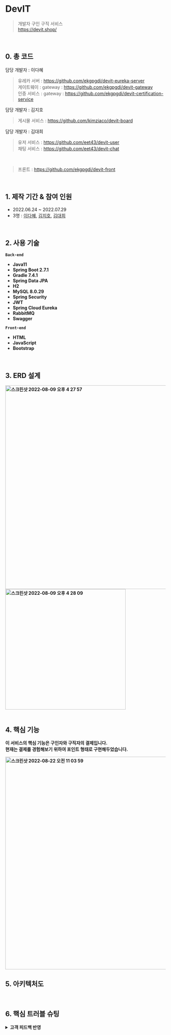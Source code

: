 # DevIT
> 개발자 구인 구직 서비스 <br/>
> https://devit.shop/

<br/>

## 0. 총 코드 
담당 개발자 : 이다혜 <br/>
> 유레카 서버 : https://github.com/ekgpgdi/devit-eureka-server <br/>
> 게이트웨이 : gateway : https://github.com/ekgpgdi/devit-gateway <br/>
> 인증 서비스 : gateway : https://github.com/ekgpgdi/devit-certification-service <br/> 


담당 개발자 : 김지호 <br/>
> 게시물 서비스 : https://github.com/kimziaco/devit-board <br/>
 

담당 개발자 : 김대희 
> 유저 서비스 : https://github.com/eet43/devit-user <br/>
> 채팅 서비스 : https://github.com/eet43/devit-chat <br/>

<br/>

> 프론트 : https://github.com/ekgpgdi/devit-front

<br/>

## 1. 제작 기간 & 참여 인원
* 2022.06.24 ~ 2022.07.29
* 3명 : [이다혜](https://github.com/ekgpgdi), [김지호](https://github.com/kimziaco?tab=repositories), [김대희](https://github.com/eet43)
<br/>

## 2. 사용 기술 
<b>```Back-end```<b/>
* Java11
* Spring Boot 2.7.1
* Gradle 7.4.1
* Spring Data JPA
* H2
* MySQL 8.0.29
* Spring Security 
* JWT
* Spring Cloud Eureka
* RabbitMQ
* Swagger

<b>```Front-end```<b/>
* HTML
* JavaScript
* Bootstrap

<br/>

## 3. ERD 설계

<img width="639" alt="스크린샷 2022-08-09 오후 4 27 57" src="https://user-images.githubusercontent.com/84092014/183590368-612bee33-4c73-4739-a265-0365dc22a75c.png">

 <img width="378" alt="스크린샷 2022-08-09 오후 4 28 09" src="https://user-images.githubusercontent.com/84092014/183590427-832e23ce-0ac3-4670-82e3-ca471412a0e2.png">



<br/>
<br/>

## 4. 핵심 기능
이 서비스의 핵심 기능은 구인자와 구직자의 결제입니다. <br/>
현재는 결제를 경험해보기 위하여 포인트 형태로 구현해두었습니다. <br/>
 
<img width="667" alt="스크린샷 2022-08-22 오전 11 03 59" src="https://user-images.githubusercontent.com/84092014/185824583-83de98c4-f28e-4de5-82d3-b6eaf6454c34.png">



<br/>

## 5. 아키텍처도

<br/>

## 6. 핵심 트러블 슈팅
<details><summary>고객 피드백 반영</summary>

[고객 피드백 확인](https://ddori-lee.tistory.com/entry/%EA%B3%A0%EA%B0%9D-%ED%94%BC%EB%93%9C%EB%B0%B1-%EB%B0%98%EC%98%81?category=1019915) 참고

1. http 요청에 대한 처리 <br/>
2. 회원가입 시 이메일 검증 추가 
3. 각 도메인의 자료형이 달라 생기는 문제 해결 
4. XSS 공격에 대한 대처 
5. 게시글 작성 시간과 현재 시간의 불일치 해결
6. 사진 크기에 따른 업로드 에러 해결
7. 메세지큐 무한 롤백으로 인한 서버 마비 현상 해결


</details>

